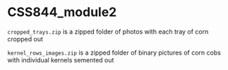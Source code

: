 # CSS844_module2

`cropped_trays.zip` is a zipped folder of photos with each tray of corn cropped out

`kernel_rows_images.zip` is a zipped folder of binary pictures of corn cobs with individual kernels semented out
